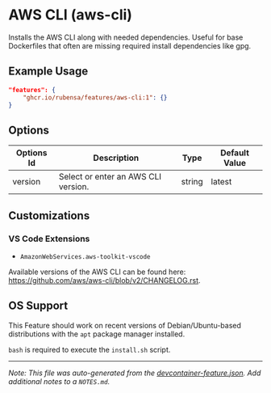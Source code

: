 
# AWS CLI (aws-cli)

Installs the AWS CLI along with needed dependencies. Useful for base Dockerfiles that often are missing required install dependencies like gpg.

## Example Usage

```json
"features": {
    "ghcr.io/rubensa/features/aws-cli:1": {}
}
```

## Options

| Options Id | Description | Type | Default Value |
|-----|-----|-----|-----|
| version | Select or enter an AWS CLI version. | string | latest |

## Customizations

### VS Code Extensions

- `AmazonWebServices.aws-toolkit-vscode`

Available versions of the AWS CLI can be found here: https://github.com/aws/aws-cli/blob/v2/CHANGELOG.rst.

## OS Support

This Feature should work on recent versions of Debian/Ubuntu-based distributions with the `apt` package manager installed.

`bash` is required to execute the `install.sh` script.


---

_Note: This file was auto-generated from the [devcontainer-feature.json](https://github.com/rubensa/features/blob/main/src/aws-cli/devcontainer-feature.json).  Add additional notes to a `NOTES.md`._
